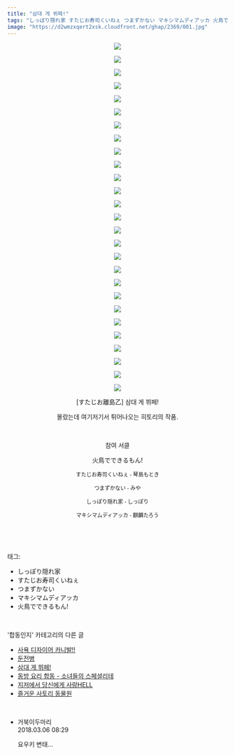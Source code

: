 ```yaml
---
title: "삼대 게 뷔페!"
tags: "しっぽり隠れ家 すたじお寿司くいねぇ つまずかない マキシマムディアッカ 火鳥でできるもん! すたじお離島乙 합동인지 장르_개그 캐릭터_나즈린 캐릭터_누에 캐릭터_린노스케 캐릭터_마리사 캐릭터_사나에 캐릭터_사토리 캐릭터_쇼 캐릭터_아야 캐릭터_아키자매 캐릭터_앨리스 캐릭터_요우무 캐릭터_요우키 캐릭터_유유코"
image: "https://d2wmzxqert2xsk.cloudfront.net/ghap/2369/001.jpg"
---
```

<div class="article">
<p style="text-align: center; clear: none; float: none;"><img src="{{ site.imgserver11 }}/ghap/2369/001.jpg"/></p>
<p style="text-align: center; clear: none; float: none;"><img src="{{ site.imgserver11 }}/ghap/2369/002.jpg"/></p>
<p style="text-align: center; clear: none; float: none;"><img src="{{ site.imgserver11 }}/ghap/2369/003.jpg"/></p>
<p style="text-align: center; clear: none; float: none;"><img src="{{ site.imgserver11 }}/ghap/2369/004.jpg"/></p>
<p style="text-align: center; clear: none; float: none;"><img src="{{ site.imgserver11 }}/ghap/2369/005.jpg"/></p>
<p style="text-align: center; clear: none; float: none;"><img src="{{ site.imgserver11 }}/ghap/2369/006.jpg"/></p>
<p style="text-align: center; clear: none; float: none;"><img src="{{ site.imgserver11 }}/ghap/2369/007.jpg"/></p>
<p style="text-align: center; clear: none; float: none;"><img src="{{ site.imgserver11 }}/ghap/2369/008.jpg"/></p>
<p style="text-align: center; clear: none; float: none;"><img src="{{ site.imgserver11 }}/ghap/2369/009.jpg"/></p>
<p style="text-align: center; clear: none; float: none;"><img src="{{ site.imgserver11 }}/ghap/2369/010.jpg"/></p>
<p style="text-align: center; clear: none; float: none;"><img src="{{ site.imgserver11 }}/ghap/2369/011.jpg"/></p>
<p style="text-align: center; clear: none; float: none;"><img src="{{ site.imgserver11 }}/ghap/2369/012.jpg"/></p>
<p style="text-align: center; clear: none; float: none;"><img src="{{ site.imgserver11 }}/ghap/2369/013.jpg"/></p>
<p style="text-align: center; clear: none; float: none;"><img src="{{ site.imgserver11 }}/ghap/2369/014.jpg"/></p>
<p style="text-align: center; clear: none; float: none;"><img src="{{ site.imgserver11 }}/ghap/2369/015.jpg"/></p>
<p style="text-align: center; clear: none; float: none;"><img src="{{ site.imgserver11 }}/ghap/2369/016.jpg"/></p>
<p style="text-align: center; clear: none; float: none;"><img src="{{ site.imgserver11 }}/ghap/2369/017.jpg"/></p>
<p style="text-align: center; clear: none; float: none;"><img src="{{ site.imgserver11 }}/ghap/2369/018.jpg"/></p>
<p style="text-align: center; clear: none; float: none;"><img src="{{ site.imgserver11 }}/ghap/2369/019.jpg"/></p>
<p style="text-align: center; clear: none; float: none;"><img src="{{ site.imgserver11 }}/ghap/2369/020.jpg"/></p>
<p style="text-align: center; clear: none; float: none;"><img src="{{ site.imgserver11 }}/ghap/2369/021.jpg"/></p>
<p style="text-align: center; clear: none; float: none;"><img src="{{ site.imgserver11 }}/ghap/2369/022.jpg"/></p>
<p style="text-align: center; clear: none; float: none;"><img src="{{ site.imgserver11 }}/ghap/2369/023.jpg"/></p>
<p style="text-align: center; clear: none; float: none;"><img src="{{ site.imgserver11 }}/ghap/2369/024.jpg"/></p>
<p style="text-align: center; clear: none; float: none;"><img src="{{ site.imgserver11 }}/ghap/2369/025.jpg"/></p>
<p style="text-align: center; clear: none; float: none;"><img src="{{ site.imgserver11 }}/ghap/2369/026.jpg"/></p>
<p style="text-align: center; clear: none; float: none;"><img src="{{ site.imgserver11 }}/ghap/2369/027.jpg"/></p>
<p style="text-align: center; clear: none; float: none;">[すたじお離島乙] 삼대 게 뷔페!</p>
<p style="text-align: center; clear: none; float: none;">몰랐는데 여기저기서 튀어나오는 히토리의 작품.</p>
<p style="text-align: center; clear: none; float: none;"><br/></p>
<p style="text-align: center; clear: none; float: none;">참여 서클</p>
<p style="text-align: center; clear: none; float: none;">火鳥でできるもん!</p>
<p style="text-align: center; clear: none; float: none;"><span style="font-family: Arial, 돋움, Dotum, AppleGothic, sans-serif; font-size: 12px;">すたじお寿司くいねぇ - 琴島もとき</span></p>
<p style="text-align: center; clear: none; float: none;"><span style="font-family: Arial, 돋움, Dotum, AppleGothic, sans-serif; font-size: 12px;">つまずかない - みや</span></p>
<p style="text-align: center; clear: none; float: none;"><span style="font-family: Arial, 돋움, Dotum, AppleGothic, sans-serif; font-size: 12px;">しっぽり隠れ家 - しっぽり</span></p>
<p style="text-align: center; clear: none; float: none;"><span style="font-family: Arial, 돋움, Dotum, AppleGothic, sans-serif; font-size: 12px;">マキシマムディアッカ - 麒麟たろう</span></p>
<p><br/></p>
</div><br/>
<div class="tagTrail">
<p>태그: </p>
<ul>
<li>しっぽり隠れ家</li>
<li>すたじお寿司くいねぇ</li>
<li>つまずかない</li>
<li>マキシマムディアッカ</li>
<li>火鳥でできるもん!</li>
</ul>
</div><br/>
<div class="another">
<p>'합동인지' 카테고리의 다른 글</p>
<ul>
<li><a href="/ghap_2379">사욕 디자이어 카니발!!</a></li>
<li><a href="/ghap_2374">둔전병</a></li>
<li><a href="/ghap_2369">삼대 게 뷔페!</a></li>
<li><a href="/ghap_2349">동방 요리 합동 - 소녀들의 스페셜리테</a></li>
<li><a href="/ghap_2342">지저에서 당신에게 사랑HELL</a></li>
<li><a href="/ghap_2340">즐거운 사토리 동물원</a></li>
</ul>
</div><br/>
<div class="cb_module cb_fluid">
<div class="cb_wrt cb_profile">
<div class="comment">
<ul>
<li class="cb_thumb_off" id="comment15213512">
<div class="cb_comment_area">
<div class="cb_info_area">
<div class="cb_section">
<span class="cb_nick_name">거북이두마리</span>
</div>
<div class="cb_section">
<span class="cb_date">2018.03.06 08:29 </span>
</div>
</div>
<div class="cb_dsc_comment">
<p class="cb_dsc">
											요우키 변태...
										</p>
</div>
</div></li>
</ul>
</div>
</div><!-- commentList close -->
</div><br/>
